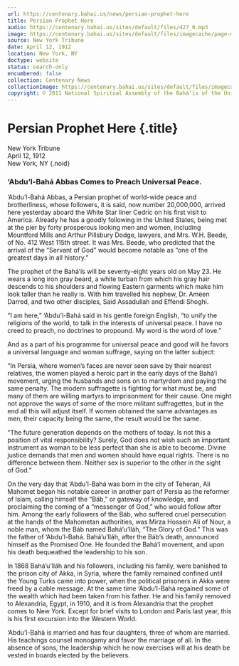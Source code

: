 ```yaml
---
url: https://centenary.bahai.us/news/persian-prophet-here
title: Persian Prophet Here
audio: https://centenary.bahai.us/sites/default/files/427_0.mp3
image: https://centenary.bahai.us/sites/default/files/imagecache/page-main-image/images/press_clippings/04-12-1912%20New%20York%20Tribune%20Persian%20Prophet%20Here_0.png
source: New York Tribune
date: April 12, 1912
location: New York, NY
doctype: website
status: search-only
encumbered: false
collection: Centenary News
collectionImage: https://centenary.bahai.us/sites/default/files/imagecache/theme-image/main_image/abdulbaha-overview-small_0.jpg
copyright: © 2011 National Spiritual Assembly of the Bahá’ís of the United States
---
```



# Persian Prophet Here {.title}

New York Tribune  
April 12, 1912  
New York, NY
{.noid}  



### ‘Abdu’l-Bahá Abbas Comes to Preach Universal Peace.

‘Abdu’l-Bahá Abbas, a Persian prophet of world-wide peace and brotherliness, whose followers, it is said, now number 20,000,000, arrived here yesterday aboard the White Star liner Cedric on his first visit to America. Already he has a goodly following in the United States, being met at the pier by forty prosperous looking men and women, including Mountford Mills and Arthur Pillsbury Dodge, lawyers, and Mrs. W.H. Beede, of No. 412 West 115th street. It was Mrs. Beede, who predicted that the arrival of the “Servant of God” would become notable as “one of the greatest days in all history.”

The prophet of the Bahá’ís will be seventy-eight years old on May 23. He wears a long iron gray beard, a white turban from which his gray hair descends to his shoulders and flowing Eastern garments which make him look taller than he really is. With him travelled his nephew, Dr. Ameen Darred, and two other disciples, Said Assadullah and Effendi Shoghi.

“I am here,” ‘Abdu’l-Bahá said in his gentle foreign English, “to unify the religions of the world, to talk in the interests of universal peace. I have no creed to preach, no doctrines to propound. My word is the word of love.”

And as a part of his programme for universal peace and good will he favors a universal language and woman suffrage, saying on the latter subject:

“In Persia, where women’s faces are never seen save by their nearest relatives, the women played a heroic part in the early days of the Bahá’í movement, urging the husbands and sons on to martyrdom and paying the same penalty. The modern suffragette is fighting for what must be, and many of them are willing martyrs to imprisonment for their cause. One might not approve the ways of some of the more militant suffragettes, but in the end all this will adjust itself. If women obtained the same advantages as men, their capacity being the same, the result would be the same.

“The future generation depends on the mothers of today. Is not this a position of vital responsibility? Surely, God does not wish such an important instrument as woman to be less perfect than she is able to become. Divine justice demands that men and women should have equal rights. There is no difference between them. Neither sex is superior to the other in the sight of God.”

On the very day that ‘Abdu’l-Bahá was born in the city of Teheran, Ali Mahomet began his notable career in another part of Persia as the reformer of Islam, calling himself the “Báb,” or gateway of knowledge, and proclaiming the coming of a “messenger of God,” who would follow after him. Among the early followers of the Báb, who suffered cruel persecution at the hands of the Mahometan authorities, was Mirza Hossein Ali of Nour, a noble man, whom the Báb named Bahá’u’lláh, “The Glory of God.” This was the father of ‘Abdu’l-Bahá. Bahá’u’lláh, after the Báb’s death, announced himself as the Promised One. He founded the Bahá’í movement, and upon his death bequeathed the leadership to his son.

In 1868 Bahá’u’lláh and his followers, including his family, were banished to the prison city of Akka, in Syria, where the family remained confined until the Young Turks came into power, when the political prisoners in Akka were freed by a cable message. At the same time ‘Abdu’l-Bahá regained some of the wealth which had been taken from his father. He and his family removed to Alexandria, Egypt, in 1910, and it is from Alexandria that the prophet comes to New York. Except for brief visits to London and Paris last year, this is his first excursion into the Western World.

‘Abdu’l-Bahá is married and has four daughters, three of whom are married. His teachings counsel monogamy and favor the marriage of all. In the absence of sons, the leadership which he now exercises will at his death be vested in boards elected by the believers.
